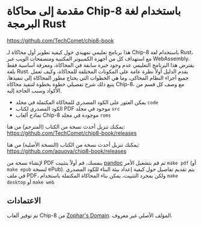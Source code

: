 # مقدمة إلى محاكاة Chip-8 باستخدام لغة البرمجة Rust

https://github.com/TechComet/chip8-book

هذا برنامج تعليمي تمهيدي حول كيفية تطوير أول محاكاة لـ Chip-8 باستخدام لغة Rust، مع استهداف كل من أجهزة الكمبيوتر المكتبية ومتصفحات الويب عبر WebAssembly. يفترض هذا البرنامج التعليمي عدم وجود خبرة سابقة في المحاكاة، ومعرفة أساسية فقط بلغة Rust. يقدم الدليل أولاً نظرة عامة على المكونات المختلفة للمحاكاة، وكيف تعمل جميع أجزاء النظام المحاكى، وما هي الخطوات التي يحتاج مطور المحاكاة إلى تنفيذها. يتبع ذلك شرح تفصيلي خطوة بخطوة لتنفيذ محاكاة Chip-8، مع وصف كل قسم من الأكواد وسبب الحاجة إليه.

- يمكن العثور على الكود المصدري للمحاكاة المكتملة في مجلد `code`
- الكود المصدري لكتاب PDF موجود في مجلد `src`
- نماذج ألعاب Chip-8 موجودة في مجلد `roms`

يمكنك تنزيل أحدث نسخة من الكتاب (المترجم) من هنا: https://github.com/TechComet/chip8-book/releases

يمكنك تنزيل أحدث نسخة من الكتاب (النسخة الأصلية) من هنا: https://github.com/aquova/chip8-book/releases

لإنشاء نسخة من PDF بنفسك، قم أولاً بتثبيت [pandoc](https://pandoc.org/) ثم قم بتشغيل الأمر `make pdf` (أو `make epub` لنسخة ePub). يتم تقديم تفاصيل حول كيفية إعداد بيئة البناء للكود المصدري في ملف PDF، ولكن بمجرد التثبيت، يمكن بناء المحاكاة المكتملة باستخدام `make desktop` أو `make web`

## الاعتمادات

تم توفير ألعاب Chip-8 من [Zophar's Domain](https://www.zophar.net/pdroms/chip8/chip-8-games-pack.html). المؤلف الأصلي غير معروف.
